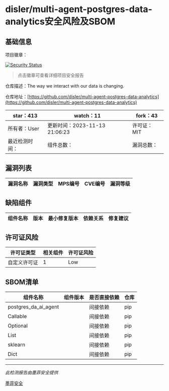 # disler/multi-agent-postgres-data-analytics安全风险及SBOM

## 基础信息

项目徽章：

[![Security Status](https://www.murphysec.com/platform3/v31/badge/1724857724121862144.svg)](https://www.murphysec.com/console/report/1724495595745267712/1724857724121862144)

> 点击徽章可查看详细项目安全报告

仓库描述：The way we interact with our data is changing.

仓库地址：[https://github.com/disler/multi-agent-postgres-data-analytics](https://github.com/disler/multi-agent-postgres-data-analytics)

| star：413 | watch：11 | fork：43 |
| ----------- | -------------- | ------------ |
| 所有者：User | 更新时间：2023-11-13 21:06:23 | 许可证：MIT |
| 最近检测时间： | 组件总数： | 漏洞总数： |




## 漏洞列表

| 漏洞名称 | 漏洞类型 | MPS编号 | CVE编号 | 漏洞等级 |
| ------- | ------ | ------- | ------ | ----- |





## 缺陷组件

| 组件名称 | 版本 | 最小修复版本 | 依赖关系 | 修复建议 |
| -------- | ---- | ------------ | -------- | -------- |





## 许可证风险

| 许可证类型 | 相关组件 | 许可证风险 |
| ---------- | -------- | ---------- |
|自定义许可证|1|Low|




## SBOM清单

| 组件名称 | 组件版本 | 是否直接依赖 | 仓库 |
| -------- | -------- | ------------ | ---- |
|postgres_da_ai_agent||间接依赖|pip|
|Callable||间接依赖|pip|
|Optional||间接依赖|pip|
|List||间接依赖|pip|
|sklearn||间接依赖|pip|
|Dict||间接依赖|pip|


------

*此检测报告由墨菲安全提供*

[墨菲安全](www.murphysec.com)